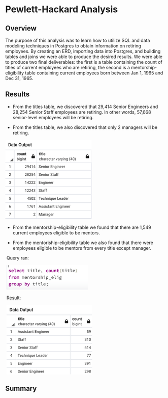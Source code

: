 # Pewlett-Hackard Analysis

## Overview

The purpose of this analysis was to learn how to utilize SQL and data modeling techniques in Postgres to obtain information on retiring employees. By creating an ERD, importing data into Postgres, and building tables and joins we were able to produce the desired results. We were able to produce two final deliverables: the first is a table containing the count of titles of current employees who are retiring, the second is a mentorship-eligibility table containing current employees born between Jan 1, 1965 and Dec 31, 1965.

## Results

- From the titles table, we discovered that 29,414 Senior Engineers and 28,254 Senior Staff employees are retiring. In other words, 57,668 senior-level employees will be retiring.

- From the titles table, we also discovered that only 2 managers will be retiring.

<img src="https://github.com/kimcheese33/pewlett_hackard_analysis/blob/main/images/deliv1.png"/>

- From the mentorship-eligibility table we found that there are 1,549 current employees eligible to be mentors.

- From the mentoriship-eligibility table we also found that there were employees eligible to be mentors from every title except manager.

&nbsp;Query ran:

&nbsp;<img src="https://github.com/kimcheese33/pewlett_hackard_analysis/blob/main/images/deliv2query.png"/>

&nbsp;Result:

&nbsp;<img src="https://github.com/kimcheese33/pewlett_hackard_analysis/blob/main/images/deliv2.png"/>

## Summary

